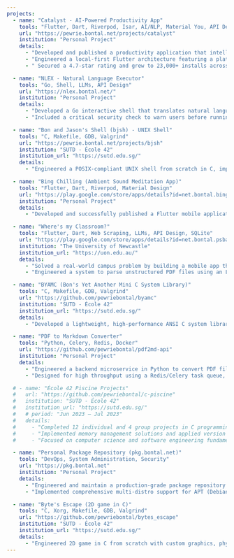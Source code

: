 ```yaml
---
projects:
  - name: "Catalyst - AI-Powered Productivity App"
    tools: "Flutter, Dart, Riverpod, Isar, AI/NLP, Material You, API Design"
    url: "https://pewrie.bontal.net/projects/catalyst"
    institution: "Personal Project"
    details:
      - "Developed and published a productivity application that intelligently transforms natural language into structured, actionable priorities using an AI engine and the Eisenhower Matrix."
      - "Engineered a local-first Flutter architecture featuring a platform-adaptive UI for distinct desktop and mobile experiences, powered by a modular AI service with multiple API providers and a rule-based offline engine."
      - " Secured a 4.7-star rating and grew to 23,000+ installs across Google Play and Flathub within one week. Maintained high stability with a near-zero crash rate across Desktop & Android devices while acquiring users in over 15 countries."

  - name: "NLEX - Natural Language Executor"
    tools: "Go, Shell, LLMs, API Design"
    url: "https://nlex.bontal.net/"
    institution: "Personal Project"
    details:
      - "Developed a Go interactive shell that translates natural language text into executable shell commands."
      - "Included a critical security check to warn users before running potentially destructive commands (eg. sudo rm -rf /* --no-preserve-root)."

  - name: "Bon and Jason's Shell (bjsh) - UNIX Shell"
    tools: "C, Makefile, GDB, Valgrind"
    url: "https://pewrie.bontal.net/projects/bjsh"
    institution: "SUTD - École 42"
    institution_url: "https://sutd.edu.sg/"
    details:
      - "Engineered a POSIX-compliant UNIX shell from scratch in C, implementing the full command pipeline, I/O redirection, piping, signal handling, and job control; optimized for high reliability and performance via comprehensive testing and benchmarking."

  - name: "Bing Chilling (Ambient Sound Meditation App)"
    tools: "Flutter, Dart, Riverpod, Material Design"
    url: "https://play.google.com/store/apps/details?id=net.bontal.bingchilling"
    institution: "Personal Project"
    details:
      - "Developed and successfully published a Flutter mobile application delivering customizable ambient sounds with background audio playback, designed to aid relaxation and focus, utilizing Riverpod for state management."

  - name: "Where's my Classroom?"
    tools: "Flutter, Dart, Web Scraping, LLMs, API Design, SQLite"
    url: "https://play.google.com/store/apps/details?id=net.bontal.psba.whereismyclassroom"
    institution: "The University of Newcastle"
    institution_url: "https://uon.edu.au/"
    details:
      - "Solved a real-world campus problem by building a mobile app that replaced a confusing and inefficient timetable system of scattered PDFs and websites."
      - "Engineered a system to parse unstructured PDF files using an LLM, delivering a unified, real-time schedule with offline caching and push notifications."

  - name: "BYAMC (Bon's Yet Another Mini C System Library)"
    tools: "C, Makefile, GDB, Valgrind"
    url: "https://github.com/pewriebontal/byamc"
    institution: "SUTD - École 42"
    institution_url: "https://sutd.edu.sg/"
    details:
      - "Developed a lightweight, high-performance ANSI C system library providing core functionalities (string manipulation, memory allocation, I/O, math, list operations), achieving an 8% performance improvement in bzero over standard libc."

  - name: "PDF to Markdown Converter"
    tools: "Python, Celery, Redis, Docker"
    url: "https://github.com/pewriebontal/pdf2md-api"
    institution: "Personal Project"
    details:
      - "Engineered a backend microservice in Python to convert PDF files. Implemented hash-based caching to reduce redundant file processing by 90%."
      - "Designed for high throughput using a Redis/Celery task queue, achieving 3x the performance of synchronous methods."

  # - name: "École 42 Piscine Projects"
  #   url: "https://github.com/pewriebontal/c-piscine"
  #   institution: "SUTD - École 42"
  #   institution_url: "https://sutd.edu.sg/"
  #   # period: "Jun 2023 – Jul 2023"
  #   details:
  #     - "Completed 12 individual and 4 group projects in C programming, Linux system administration, and shell scripting during the intensive Piscine bootcamp"
  #     - "Implemented memory management solutions and applied version control with Git in a peer-evaluated environment."
  #     - "Focused on computer science and software engineering fundamentals through hands-on C programming challenges."

  - name: "Personal Package Repository (pkg.bontal.net)"
    tools: "DevOps, System Administration, Security"
    url: "https://pkg.bontal.net"
    institution: "Personal Project"
    details:
      - "Engineered and maintain a production-grade package repository from a bare-metal Linux server, serving GPG-signed packages for custom tools like Catalyst and NLEX."
      - "Implemented comprehensive multi-distro support for APT (Debian/Ubuntu), DNF/YUM (Fedora/RHEL), Zypper (openSUSE), and Pacman (Arch Linux) repositories."

  - name: "Byte's Escape (2D game in C)"
    tools: "C, Xorg, Makefile, GDB, Valgrind"
    url: "https://github.com/pewriebontal/bytes_escape"
    institution: "SUTD - École 42"
    institution_url: "https://sutd.edu.sg/"
    details:
      - "Engineered 2D game in C from scratch with custom graphics, physics, and DFS for map validation."
---
```

